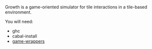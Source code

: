 Growth is a game-oriented simulator for tile interactions in a tile-based environment.

You will need:
 * ghc
 * cabal-install
 * [game-wrappers](https://github.com/RobotGymnast/game-wrappers)
